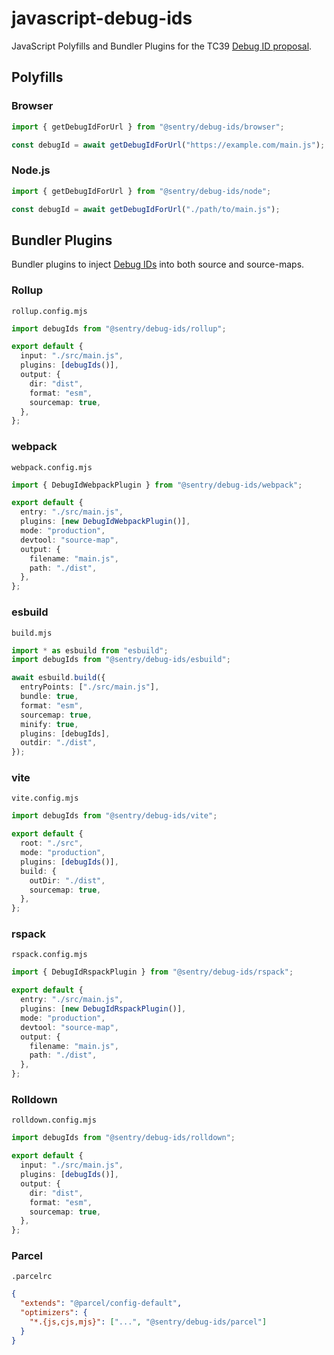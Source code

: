 # javascript-debug-ids

JavaScript Polyfills and Bundler Plugins for the TC39 [Debug ID proposal](https://github.com/tc39/source-map/blob/main/proposals/debug-id.md).

## Polyfills

### Browser

```ts
import { getDebugIdForUrl } from "@sentry/debug-ids/browser";

const debugId = await getDebugIdForUrl("https://example.com/main.js");
```

### Node.js

```ts
import { getDebugIdForUrl } from "@sentry/debug-ids/node";

const debugId = await getDebugIdForUrl("./path/to/main.js");
```

## Bundler Plugins

Bundler plugins to inject [Debug
IDs](https://github.com/tc39/source-map/blob/main/proposals/debug-id.md) into
both source and source-maps.

### Rollup

`rollup.config.mjs`
```ts
import debugIds from "@sentry/debug-ids/rollup";

export default {
  input: "./src/main.js",
  plugins: [debugIds()],
  output: {
    dir: "dist",
    format: "esm",
    sourcemap: true,
  },
};
```

### webpack

`webpack.config.mjs`
```ts
import { DebugIdWebpackPlugin } from "@sentry/debug-ids/webpack";

export default {
  entry: "./src/main.js",
  plugins: [new DebugIdWebpackPlugin()],
  mode: "production",
  devtool: "source-map",
  output: {
    filename: "main.js",
    path: "./dist",
  },
};
```

### esbuild

`build.mjs`
```ts
import * as esbuild from "esbuild";
import debugIds from "@sentry/debug-ids/esbuild";

await esbuild.build({
  entryPoints: ["./src/main.js"],
  bundle: true,
  format: "esm",
  sourcemap: true,
  minify: true,
  plugins: [debugIds],
  outdir: "./dist",
});
```

### vite

`vite.config.mjs`
```ts
import debugIds from "@sentry/debug-ids/vite";

export default {
  root: "./src",
  mode: "production",
  plugins: [debugIds()],
  build: {
    outDir: "./dist",
    sourcemap: true,
  },
};
```

### rspack

`rspack.config.mjs`
```ts
import { DebugIdRspackPlugin } from "@sentry/debug-ids/rspack";

export default {
  entry: "./src/main.js",
  plugins: [new DebugIdRspackPlugin()],
  mode: "production",
  devtool: "source-map",
  output: {
    filename: "main.js",
    path: "./dist",
  },
};
```

### Rolldown

`rolldown.config.mjs`
```ts
import debugIds from "@sentry/debug-ids/rolldown";

export default {
  input: "./src/main.js",
  plugins: [debugIds()],
  output: {
    dir: "dist",
    format: "esm",
    sourcemap: true,
  },
};
```

### Parcel

`.parcelrc`
```json
{
  "extends": "@parcel/config-default",
  "optimizers": {
    "*.{js,cjs,mjs}": ["...", "@sentry/debug-ids/parcel"]
  }
}
```